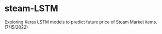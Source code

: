 # steam-LSTM

Exploring Keras LSTM models to predict future price of Steam Market items. (7/15/2022)
